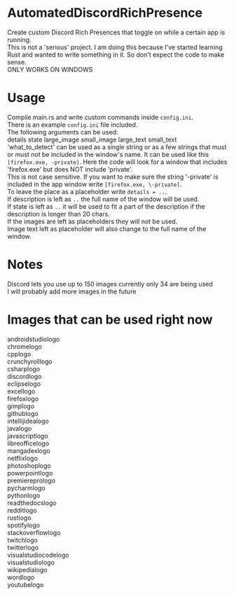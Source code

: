 # AutomatedDiscordRichPresence
Create custom Discord Rich Presences that toggle on while a certain app is running.  
This is not a 'serious' project. I am doing this because I've started learning Rust and wanted to write something in it. So don't expect the code to make sense.  
ONLY WORKS ON WINDOWS
# Usage
Compile main.rs and write custom commands inside `config.ini`.  
There is an example `config.ini` file included.  
The following arguments can be used:  
 details  state  large_image  small_image  large_text   small_text  
'what_to_detect' can be used as a single string or as a few strings that must or must not be included in the window's name.
It can be used like this `[firefox.exe, -private]`.
Here the code will look for a window that includes 'firefox.exe' but does NOT include 'private'.  
This is not case sensitive. 
If you want to make sure the string '-private' is included in the app window write `[firefox.exe, \-private]`.  
To leave the place as a placeholder write `details = ..`.  
If description is left as `..` the full name of the window will be used.  
If state is left as `..` it will be used to fit a part of the description if the description is longer than 20 chars.  
If the images are left as placeholders they will not be used.  
Image text left as placeholder will also change to the full name of the window.  
# Notes
Discord lets you use up to 150 images currently only 34 are being used  
I will probably add more images in the future  
# Images that can be used right now
androidstudiologo  
chromelogo  
cpplogo  
crunchyrolllogo  
csharplogo  
discordlogo  
eclipselogo  
excellogo  
firefoxlogo  
gimplogo  
githublogo  
intellijidealogo  
javalogo  
javascriptlogo  
libreofficelogo  
mangadexlogo  
netflixlogo  
photoshoplogo  
powerpointlogo  
premiereprologo  
pycharmlogo  
pythonlogo  
readthedocslogo  
redditlogo  
rustlogo  
spotifylogo  
stackoverflowlogo  
twitchlogo  
twitterlogo  
visualstudiocodelogo  
visualstudiologo  
wikipedialogo  
wordlogo  
youtubelogo  
